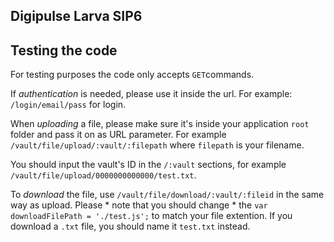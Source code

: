Digipulse Larva SIP6
--------------------

## Testing the code
For testing purposes the code only accepts `GET`commands. 

If *authentication* is needed, please use it inside the url.
For example: `/login/email/pass` for login.

When *uploading* a file, please make sure it's inside your application `root` folder and pass it on as URL parameter. For example `/vault/file/upload/:vault/:filepath` where `filepath` is your filename. 

You should input the vault's ID in the `/:vault` sections, for example `/vault/file/upload/0000000000000/test.txt`.

To *download* the file, use `/vault/file/download/:vault/:fileid` in the same way as upload. Please * note that you should change * the `var downloadFilePath = './test.js';` to match your file extention. If you download a `.txt` file, you should name it `test.txt` instead.
